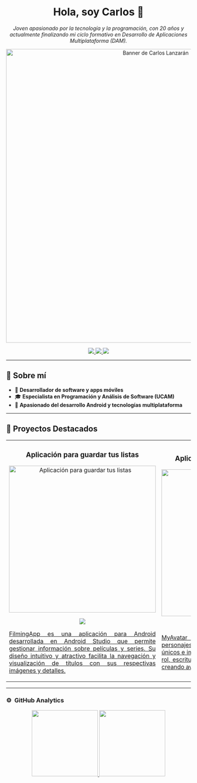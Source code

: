 <div align="center">
  <h1 align="center">Hola, soy Carlos 👋</h1>
  <p>
    <i>Joven apasionado por la tecnología y la programación, con 20 años y actualmente finalizando mi ciclo formativo en Desarrollo de Aplicaciones Multiplataforma (DAM).</i>
  </p>
  <img src="https://imgur.com/W3FfbZc.png" width="800" alt="Banner de Carlos Lanzarán">
</div>




<!-- Redes Sociales -->
<p align="center">
  <a href="https://www.linkedin.com/in/carlos-lanzar%C3%A1n-romero-7aa962338/" target="_blank">
    <img src="https://img.shields.io/badge/LinkedIn-0077B5?style=shield&logo=linkedIn&logoColor=white">
  </a>
  <a href="https://github.com/CarlosLanzaran" target="_blank">
    <img src="https://img.shields.io/badge/GitHub-181717?style=shield&logo=github&logoColor=white">
  </a>
<a href="mailto:clanzaran@gmail.com">
    <img src="https://img.shields.io/badge/Email-D14836?style=shield&logo=gmail&logoColor=white">
  </a>
</p>

---

## 📌 Sobre mí

- 🚀 **Desarrollador de software y apps móviles**  
- 🎓 **Especialista en Programación y Análisis de Software (UCAM)**  
- 📱 **Apasionado del desarrollo Android y tecnologías multiplataforma**  
---

## 🚀 Proyectos Destacados

<table>
<tr>
<td width="50%">
<h3 align="center">Aplicación para guardar tus listas</h3>
<div align="center">
<a href="https://github.com/CarlosLanzaran/FilmingApp" target="_blank"><img src="https://imgur.com/y2DkN7x.png" width="400" alt="Aplicación para guardar tus listas"></a>
<p>
<a href="https://github.com/CarlosLanzaran/FilmingApp" target="_blank">
<img src="https://img.shields.io/badge/CÓDIGO-ff9?style=for-the-badge&logo=github&logoColor=black">
</p>
<p align="justify">
  FilmingApp es una aplicación para Android desarrollada en Android Studio que permite gestionar información sobre películas y series. Su diseño intuitivo y atractivo facilita la navegación y visualización de títulos con sus respectivas imágenes y detalles.
</p>
</div>                                                                                      
</td>

<td width="50%">
<h3 align="center">Aplicación para generar personajes</h3>
<div align="center">                                       
<a href="https://github.com/CarlosLanzaran/MyAvatar" target="_blank"><img src="https://imgur.com/ELr6p3v.png" width="400" alt="Curso arquitectura MVVM"></a>
<p>
<a href="https://github.com/CarlosLanzaran/MyAvatar" target="_blank">
<img src="https://img.shields.io/badge/C%C3%93DIGO-80ffaa?style=for-the-badge&logo=github&logoColor=black">
</p>
<p align="justify">MyAvatar es una app para Android que genera personajes de fantasía aleatorios con atributos únicos e imagen representativa. Ideal para juegos de rol, escritura creativa o simplemente para divertirse creando avatares.</p>
</div>                                                             
</td>  
</tr>
</table>

---

### ⚙️ &nbsp;GitHub Analytics

<p align="center">
<a href="https://github.com/CarlosLanzaran">
  <img height="180em" src="https://github-readme-stats-eight-theta.vercel.app/api?username=CarlosLanzaran&show_icons=true&theme=algolia&include_all_commits=true&count_private=true"/>
  <img height="180em" src="https://github-readme-stats-eight-theta.vercel.app/api/top-langs/?username=CarlosLanzaran&layout=compact&langs_count=8&theme=algolia"/>
</a>
</p>
